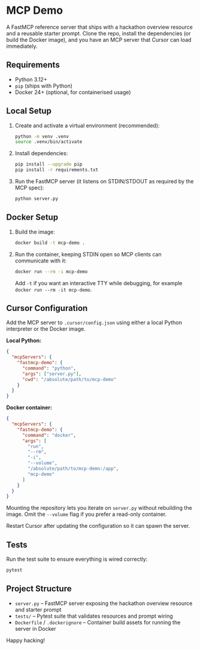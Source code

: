 # MCP Demo

A FastMCP reference server that ships with a hackathon overview resource and a reusable starter prompt. Clone the repo, install the dependencies (or build the Docker image), and you have an MCP server that Cursor can load immediately.

## Requirements
- Python 3.12+
- `pip` (ships with Python)
- Docker 24+ (optional, for containerised usage)

## Local Setup
1. Create and activate a virtual environment (recommended):
   ```bash
   python -m venv .venv
   source .venv/bin/activate
   ```
2. Install dependencies:
   ```bash
   pip install --upgrade pip
   pip install -r requirements.txt
   ```
3. Run the FastMCP server (it listens on STDIN/STDOUT as required by the MCP spec):
   ```bash
   python server.py
   ```

## Docker Setup
1. Build the image:
   ```bash
   docker build -t mcp-demo .
   ```
2. Run the container, keeping STDIN open so MCP clients can communicate with it:
   ```bash
   docker run --rm -i mcp-demo
   ```
   Add `-t` if you want an interactive TTY while debugging, for example `docker run --rm -it mcp-demo`.

## Cursor Configuration
Add the MCP server to `.cursor/config.json` using either a local Python interpreter or the Docker image.

**Local Python:**
```json
{
  "mcpServers": {
    "fastmcp-demo": {
      "command": "python",
      "args": ["server.py"],
      "cwd": "/absolute/path/to/mcp-demo"
    }
  }
}
```

**Docker container:**
```json
{
  "mcpServers": {
    "fastmcp-demo": {
      "command": "docker",
      "args": [
        "run",
        "--rm",
        "-i",
        "--volume",
        "/absolute/path/to/mcp-demo:/app",
        "mcp-demo"
      ]
    }
  }
}
```
Mounting the repository lets you iterate on `server.py` without rebuilding the image. Omit the `--volume` flag if you prefer a read-only container.

Restart Cursor after updating the configuration so it can spawn the server.

## Tests
Run the test suite to ensure everything is wired correctly:
```bash
pytest
```

## Project Structure
- `server.py` – FastMCP server exposing the hackathon overview resource and starter prompt
- `tests/` – Pytest suite that validates resources and prompt wiring
- `Dockerfile` / `.dockerignore` – Container build assets for running the server in Docker

Happy hacking!
